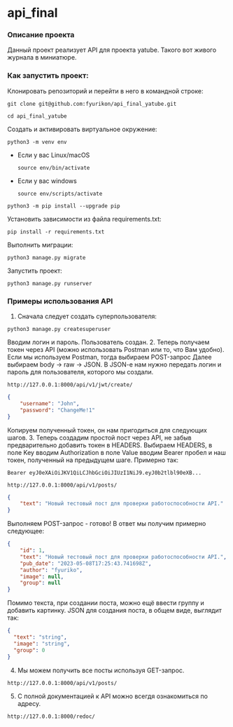 # api_final
### Описание проекта
Данный проект реализует API для проекта yatube. Такого вот живого журнала в
миниатюре.
### Как запустить проект:

Клонировать репозиторий и перейти в него в командной строке:

```
git clone git@github.com:fyurikon/api_final_yatube.git
```

```
cd api_final_yatube
```

Cоздать и активировать виртуальное окружение:

```
python3 -m venv env
```

* Если у вас Linux/macOS

    ```
    source env/bin/activate
    ```

* Если у вас windows

    ```
    source env/scripts/activate
    ```

```
python3 -m pip install --upgrade pip
```

Установить зависимости из файла requirements.txt:

```
pip install -r requirements.txt
```

Выполнить миграции:

```
python3 manage.py migrate
```

Запустить проект:

```
python3 manage.py runserver
```

### Примеры использования API
1. Сначала следует создать суперпользователя:
```
python3 manage.py createsuperuser
```
Вводим логин и пароль. Пользователь создан.
2. Теперь получаем токен через API (можно использовать Postman
или то, что Вам удобно). Если мы используем Postman, тогда выбираем POST-запрос
Далее выбираем body -> raw -> JSON. В JSON-e нам нужно передать логин и пароль
для пользователя, которого мы создали.
```
http://127.0.0.1:8000/api/v1/jwt/create/
```
```json
{
    "username": "John",
    "password": "ChangeMe!1"
}
```
Копируем полученный токен, он нам пригодиться для следующих шагов.
3. Теперь создадим простой пост через API, не забыв предварительно добавить 
токен в HEADERS. Выбираем HEADERS, в поле Key вводим Authorization в поле
Value вводим Bearer пробел и наш токен, полученный на предыдущем шаге.
Примерно так:
```
Bearer eyJ0eXAiOiJKV1QiLCJhbGciOiJIUzI1NiJ9.eyJ0b2tlbl90eXB...
```
```
http://127.0.0.1:8000/api/v1/posts/
```
```json
{
    "text": "Новый тестовый пост для проверки работоспособности API."
}
```

Выполняем POST-запрос - готово!
В ответ мы получим примерно следующее:
```json
{
    "id": 1,
    "text": "Новый тестовый пост для проверки работоспособности API.",
    "pub_date": "2023-05-08T17:25:43.741698Z",
    "author": "fyuriko",
    "image": null,
    "group": null
}
```

Помимо текста, при создании поста, можно ещё ввести группу и добавить картинку.
JSON для создания поста, в общем виде, выглядит так:
```json
{
  "text": "string",
  "image": "string",
  "group": 0
}
```
4. Мы можем получить все посты используя GET-запрос.
```
http://127.0.0.1:8000/api/v1/posts/
```

5. С полной документацией к API можно всегдя ознакомиться по адресу.
```
http://127.0.0.1:8000/redoc/
```
